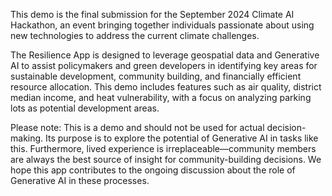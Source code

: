 This demo is the final submission for the September 2024 Climate AI Hackathon, an event bringing together individuals passionate about using new technologies to address the current climate challenges.

The Resilience App is designed to leverage geospatial data and Generative AI to assist policymakers and green developers in identifying key areas for sustainable development, community building, and financially efficient resource allocation. This demo includes features such as air quality, district median income, and heat vulnerability, with a focus on analyzing parking lots as potential development areas.

Please note: This is a demo and should not be used for actual decision-making. Its purpose is to explore the potential of Generative AI in tasks like this. Furthermore, lived experience is irreplaceable—community members are always the best source of insight for community-building decisions. We hope this app contributes to the ongoing discussion about the role of Generative AI in these processes.
